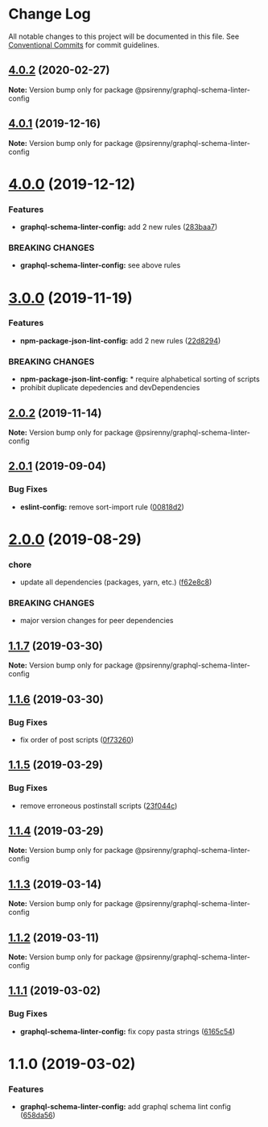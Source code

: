 # Change Log

All notable changes to this project will be documented in this file.
See [Conventional Commits](https://conventionalcommits.org) for commit guidelines.

## [4.0.2](http://github.com/psirenny/monorepo/tree/master/packages/graphql-schema-linter-config/compare/@psirenny/graphql-schema-linter-config@4.0.1...@psirenny/graphql-schema-linter-config@4.0.2) (2020-02-27)

**Note:** Version bump only for package @psirenny/graphql-schema-linter-config





## [4.0.1](http://github.com/psirenny/monorepo/tree/master/packages/graphql-schema-linter-config/compare/@psirenny/graphql-schema-linter-config@4.0.0...@psirenny/graphql-schema-linter-config@4.0.1) (2019-12-16)

**Note:** Version bump only for package @psirenny/graphql-schema-linter-config





# [4.0.0](http://github.com/psirenny/monorepo/tree/master/packages/graphql-schema-linter-config/compare/@psirenny/graphql-schema-linter-config@3.0.0...@psirenny/graphql-schema-linter-config@4.0.0) (2019-12-12)


### Features

* **graphql-schema-linter-config:** add 2 new rules ([283baa7](http://github.com/psirenny/monorepo/tree/master/packages/graphql-schema-linter-config/commit/283baa71db582287849bc468ca4b97884957e56a))


### BREAKING CHANGES

* **graphql-schema-linter-config:** see above rules





# [3.0.0](http://github.com/psirenny/monorepo/tree/master/packages/graphql-schema-linter-config/compare/@psirenny/graphql-schema-linter-config@2.0.2...@psirenny/graphql-schema-linter-config@3.0.0) (2019-11-19)


### Features

* **npm-package-json-lint-config:** add 2 new rules ([22d8294](http://github.com/psirenny/monorepo/tree/master/packages/graphql-schema-linter-config/commit/22d82944175374b223c9b531d0e612c66755c8fe))


### BREAKING CHANGES

* **npm-package-json-lint-config:** * require alphabetical sorting of scripts
* prohibit duplicate depedencies and devDependencies





## [2.0.2](http://github.com/psirenny/monorepo/tree/master/packages/graphql-schema-linter-config/compare/@psirenny/graphql-schema-linter-config@2.0.1...@psirenny/graphql-schema-linter-config@2.0.2) (2019-11-14)

**Note:** Version bump only for package @psirenny/graphql-schema-linter-config





## [2.0.1](http://github.com/psirenny/monorepo/tree/master/packages/graphql-schema-linter-config/compare/@psirenny/graphql-schema-linter-config@2.0.0...@psirenny/graphql-schema-linter-config@2.0.1) (2019-09-04)


### Bug Fixes

* **eslint-config:** remove sort-import rule ([00818d2](http://github.com/psirenny/monorepo/tree/master/packages/graphql-schema-linter-config/commit/00818d2))





# [2.0.0](http://github.com/psirenny/monorepo/tree/master/packages/graphql-schema-linter-config/compare/@psirenny/graphql-schema-linter-config@1.2.1...@psirenny/graphql-schema-linter-config@2.0.0) (2019-08-29)


### chore

* update all dependencies (packages, yarn, etc.) ([f62e8c8](http://github.com/psirenny/monorepo/tree/master/packages/graphql-schema-linter-config/commit/f62e8c8))


### BREAKING CHANGES

* major version changes for peer dependencies





## [1.1.7](https://github.com/psirenny/monorepo/tree/master/packages/graphql-schema-linter-config/compare/@psirenny/graphql-schema-linter-config@1.1.6...@psirenny/graphql-schema-linter-config@1.1.7) (2019-03-30)

**Note:** Version bump only for package @psirenny/graphql-schema-linter-config





## [1.1.6](https://github.com/psirenny/monorepo/tree/master/packages/graphql-schema-linter-config/compare/@psirenny/graphql-schema-linter-config@1.1.5...@psirenny/graphql-schema-linter-config@1.1.6) (2019-03-30)


### Bug Fixes

* fix order of post scripts ([0f73260](https://github.com/psirenny/monorepo/tree/master/packages/graphql-schema-linter-config/commit/0f73260))





## [1.1.5](https://github.com/psirenny/monorepo/tree/master/packages/graphql-schema-linter-config/compare/@psirenny/graphql-schema-linter-config@1.1.4...@psirenny/graphql-schema-linter-config@1.1.5) (2019-03-29)


### Bug Fixes

* remove erroneous postinstall scripts ([23f044c](https://github.com/psirenny/monorepo/tree/master/packages/graphql-schema-linter-config/commit/23f044c))





## [1.1.4](https://github.com/psirenny/monorepo/tree/master/packages/graphql-schema-linter-config/compare/@psirenny/graphql-schema-linter-config@1.1.3...@psirenny/graphql-schema-linter-config@1.1.4) (2019-03-29)

**Note:** Version bump only for package @psirenny/graphql-schema-linter-config





## [1.1.3](https://github.com/psirenny/monorepo/tree/master/packages/graphql-schema-linter-config/compare/@psirenny/graphql-schema-linter-config@1.1.2...@psirenny/graphql-schema-linter-config@1.1.3) (2019-03-14)

**Note:** Version bump only for package @psirenny/graphql-schema-linter-config





## [1.1.2](https://github.com/psirenny/monorepo/tree/master/packages/graphql-schema-linter-config/compare/@psirenny/graphql-schema-linter-config@1.1.1...@psirenny/graphql-schema-linter-config@1.1.2) (2019-03-11)

**Note:** Version bump only for package @psirenny/graphql-schema-linter-config





## [1.1.1](https://github.com/psirenny/monorepo/tree/master/packages/graphql-schema-linter-config/compare/@psirenny/graphql-schema-linter-config@1.1.0...@psirenny/graphql-schema-linter-config@1.1.1) (2019-03-02)


### Bug Fixes

* **graphql-schema-linter-config:** fix copy pasta strings ([6165c54](https://github.com/psirenny/monorepo/tree/master/packages/graphql-schema-linter-config/commit/6165c54))





# 1.1.0 (2019-03-02)


### Features

* **graphql-schema-linter-config:** add graphql schema lint config ([658da56](https://github.com/psirenny/monorepo/tree/master/packages/graphql-schema-linter-config/commit/658da56))
